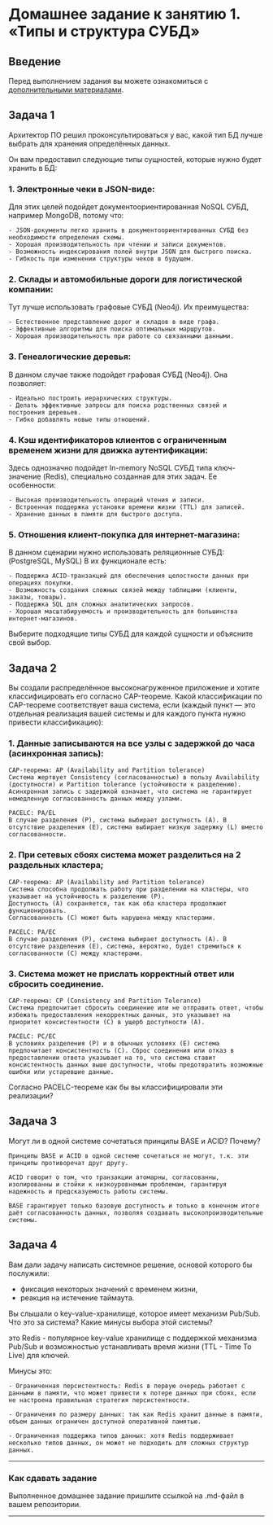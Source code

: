 # Домашнее задание к занятию 1. «Типы и структура СУБД»

## Введение

Перед выполнением задания вы можете ознакомиться с 
[дополнительными материалами](https://github.com/netology-code/virt-homeworks/tree/virt-11/additional).

## Задача 1

Архитектор ПО решил проконсультироваться у вас, какой тип БД лучше выбрать для хранения определённых данных.

Он вам предоставил следующие типы сущностей, которые нужно будет хранить в БД:

### 1. Электронные чеки в JSON-виде:
Для этих целей подойдет документоориентированная NoSQL СУБД, например MongoDB, потому что:

    - JSON-документы легко хранить в документоориентированных СУБД без необходимости определения схемы.
    - Хорошая производительность при чтении и записи документов.
    - Возможность индексирования полей внутри JSON для быстрого поиска.
    - Гибкость при изменении структуры чеков в будущем.

### 2. Склады и автомобильные дороги для логистической компании:
Тут лучше использовать графовые СУБД (Neo4j). Их преимущества:

    - Естественное представление дорог и складов в виде графа.
    - Эффективные алгоритмы для поиска оптимальных маршрутов.
    - Хорошая производительность при работе со связанными данными.

### 3. Генеалогические деревья:
В данном случае также подойдет графовая СУБД (Neo4j). Она позволяет:

    - Идеально построить иерархических структуры.
    - Делать эффективные запросы для поиска родственных связей и построения деревьев.
    - Гибко добавлять новые типы отношений.

### 4. Кэш идентификаторов клиентов с ограниченным временем жизни для движка аутентификации:
Здесь однозначно подойдет In-memory NoSQL СУБД типа ключ-значение (Redis), специально созданная для этих задач. Ее особенности:

    - Высокая производительность операций чтения и записи.
    - Встроенная поддержка установки времени жизни (TTL) для записей.
    - Хранение данных в памяти для быстрого доступа.

### 5. Отношения клиент-покупка для интернет-магазина:
В данном сценарии нужно использовать реляционные СУБД: (PostgreSQL, MySQL)
В их функционале есть:

    - Поддержка ACID-транзакций для обеспечения целостности данных при операциях покупки.
    - Возможность создания сложных связей между таблицами (клиенты, заказы, товары).
    - Поддержка SQL для сложных аналитических запросов.
    - Хорошая масштабируемость и производительность для большинства интернет-магазинов.

Выберите подходящие типы СУБД для каждой сущности и объясните свой выбор.

## Задача 2

Вы создали распределённое высоконагруженное приложение и хотите классифицировать его согласно 
CAP-теореме. Какой классификации по CAP-теореме соответствует ваша система, если 
(каждый пункт — это отдельная реализация вашей системы и для каждого пункта нужно привести классификацию):

### 1. Данные записываются на все узлы с задержкой до часа (асинхронная запись):

    CAP-теорема: AP (Availability and Partition tolerance)
    Система жертвует Consistency (согласованностью) в пользу Availability (доступности) и Partition tolerance (устойчивости к разделению).
    Асинхронная запись с задержкой означает, что система не гарантирует немедленную согласованность данных между узлами.

    PACELC: PA/EL
    В случае разделения (P), система выбирает доступность (A). В отсутствие разделения (E), система выбирает низкую задержку (L) вместо согласованности.

### 2. При сетевых сбоях система может разделиться на 2 раздельных кластера;

    CAP-теорема: AP (Availability and Partition tolerance)
    Система способна продолжать работу при разделении на кластеры, что указывает на устойчивость к разделению (P).
    Доступность (A) сохраняется, так как оба кластера продолжают функционировать.
    Согласованность (C) может быть нарушена между кластерами.

    PACELC: PA/EC
    В случае разделения (P), система выбирает доступность (A). В отсутствие разделения (E), система, вероятно, будет стремиться к согласованности (C) между кластерами.

### 3. Cистема может не прислать корректный ответ или сбросить соединение.

    CAP-теорема: СP (Consistency and Partition Tolerance)
    Cистема предпочитает сбросить соединение или не отправить ответ, чтобы избежать предоставления некорректных данных, это указывает на приоритет консистентности (C) в ущерб доступности (A).

    PACELC: PС/EС
    В условиях разделения (P) и в обычных условиях (E) система предпочитает консистентность (C). Сброс соединения или отказ в предоставлении ответа указывает на то, что система ставит консистентность данных выше доступности, чтобы предотвратить возможные ошибки или устаревшие данные.

Согласно PACELC-теореме как бы вы классифицировали эти реализации?

## Задача 3

Могут ли в одной системе сочетаться принципы BASE и ACID? Почему?

    Принципы BASE и ACID в одной системе сочетаться не могут, т.к. эти принципы противоречат друг другу.
    
    ACID говорит о том, что транзакции атомарны, согласованны, изолированны и стойки к низкоуровнемым проблемам, гарантируя надежность и предсказуемость работы системы.
    
    BASE гарантирует только базовую доступность и только в конечном итоге даёт согласованность данных, позволяя создавать высокопроизводительные системы.
## Задача 4

Вам дали задачу написать системное решение, основой которого бы послужили:

- фиксация некоторых значений с временем жизни,
- реакция на истечение таймаута.

Вы слышали о key-value-хранилище, которое имеет механизм Pub/Sub. 
Что это за система? Какие минусы выбора этой системы?

это Redis - популярное key-value хранилище с поддержкой механизма Pub/Sub и возможностью устанавливать время жизни (TTL - Time To Live) для ключей.

Минусы это:

    - Ограниченная персистентность: Redis в первую очередь работает с данными в памяти, что может привести к потере данных при сбоях, если не настроена правильная стратегия персистентности.

    - Ограничения по размеру данных: так как Redis хранит данные в памяти, объем данных ограничен доступной оперативной памятью.

    - Ограниченная поддержка типов данных: хотя Redis поддерживает несколько типов данных, он может не подходить для сложных структур данных.
---

### Как cдавать задание

Выполненное домашнее задание пришлите ссылкой на .md-файл в вашем репозитории.

---